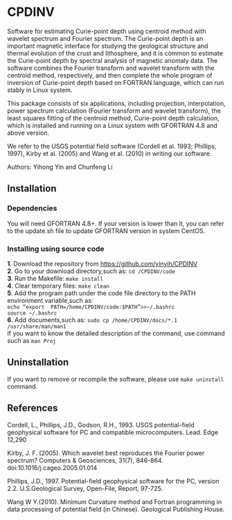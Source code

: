 # CPDINV

Software for estimating Curie-point depth using centroid method with wavelet spectrum and Fourier spectrum. The Curie-point depth is an important magnetic interface for studying the geological 
structure and thermal evolution of the crust and lithosphere, and it is common to estimate the Curie-point depth by spectral analysis of magnetic anomaly data. The software 
combines the Fourier transform and wavelet transform with the centroid method, respectively, and then complete the whole program of inversion of Curie-point depth based on 
FORTRAN language, which can run stably in Linux system.

This package consists of six applications, including projection, interpolation, power spectrum calculation (Fourier transform and wavelet transform), the least squares fitting of the centroid method, Curie-point depth calculation, which is installed and running on a Linux system with GFORTRAN 4.8 and above version.

We refer to the USGS potential field software (Cordell et al. 1993; Phillips, 1997), Kirby et al. (2005) and Wang et al. (2010) in writing our software.

Authors: Yihong Yin and Chunfeng Li

## **Installation**
### **Dependencies**
You will need GFORTRAN 4.8+. If your version is lower than it, you can refer to the update.sh file to update GFORTRAN version in system CentOS.
### **Installing using source code**
**1**. Download the repository from https://github.com/yinyih/CPDINV   
**2**. Go to your download directory,such as: `cd /CPDINV/code`  
**3**. Run the Makefile: `make install`  
**4**. Clear temporary files: `make clean`  
**5**. Add the program path under the code file directory to the PATH environment variable,such as:   
`echo “export  PATH=/home/CPDINV/code:$PATH”>>~/.bashrc`  
`source ~/.bashrc`  
**6**. Add documents,such as: `sudo cp /home/CPDINV/docs/*.1 /usr/share/man/man1`  
       If you want to know the detailed description of the command, use command such as `man Proj`

## **Uninstallation** 

If you want to remove or recompile the software, please use `make uninstall` command.  


## **References**

Cordell, L., Phillips, J.D., Godson, R.H., 1993. USGS potential-field geophysical software for PC and compatible microcomputers. Lead. Edge 12,290  

Kirby, J. F. (2005). Which wavelet best reproduces the Fourier power spectrum? Computers & Geosciences, 31(7), 846-864. doi:10.1016/j.cageo.2005.01.014  

Phillips, J.D., 1997. Potential-field geophysical software for the PC, version 2.2. U.S.Geological Survey, Open-File, Report, 97-725.  

Wang W Y.(2010). Minimum Curvature method and Fortran programming in data processing of potential field (in Chinese). Geological Publishing House.  
